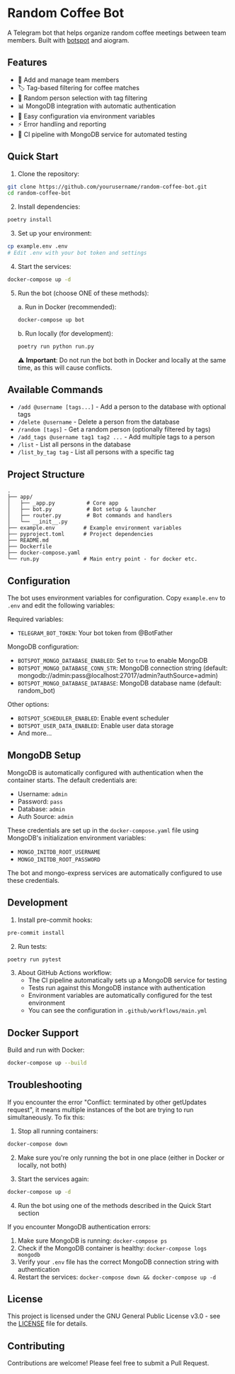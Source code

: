 # Random Coffee Bot

A Telegram bot that helps organize random coffee meetings between team members. Built with [botspot](https://github.com/calmmage/botspot) and aiogram.

## Features

- 👥 Add and manage team members
- 🏷️ Tag-based filtering for coffee matches
- 🎲 Random person selection with tag filtering
- 📊 MongoDB integration with automatic authentication
- 🔧 Easy configuration via environment variables
- ⚡ Error handling and reporting
- 🔄 CI pipeline with MongoDB service for automated testing

## Quick Start

1. Clone the repository:
```bash
git clone https://github.com/yourusername/random-coffee-bot.git
cd random-coffee-bot
```

2. Install dependencies:
```bash
poetry install
```

3. Set up your environment:
```bash
cp example.env .env
# Edit .env with your bot token and settings
```

4. Start the services:
```bash
docker-compose up -d
```

5. Run the bot (choose ONE of these methods):

   a. Run in Docker (recommended):
   ```bash
   docker-compose up bot
   ```

   b. Run locally (for development):
   ```bash
   poetry run python run.py
   ```

   ⚠️ **Important**: Do not run the bot both in Docker and locally at the same time, as this will cause conflicts.

## Available Commands

- `/add @username [tags...]` - Add a person to the database with optional tags
- `/delete @username` - Delete a person from the database
- `/random [tags]` - Get a random person (optionally filtered by tags)
- `/add_tags @username tag1 tag2 ...` - Add multiple tags to a person
- `/list` - List all persons in the database
- `/list_by_tag tag` - List all persons with a specific tag

## Project Structure

```
.
├── app/
│   ├── _app.py          # Core app
│   ├── bot.py           # Bot setup & launcher
│   ├── router.py        # Bot commands and handlers
│   └── __init__.py
├── example.env         # Example environment variables
├── pyproject.toml      # Project dependencies
├── README.md
├── Dockerfile
├── docker-compose.yaml
└── run.py              # Main entry point - for docker etc.
```

## Configuration

The bot uses environment variables for configuration. Copy `example.env` to `.env` and edit the following variables:

Required variables:
- `TELEGRAM_BOT_TOKEN`: Your bot token from @BotFather

MongoDB configuration:
- `BOTSPOT_MONGO_DATABASE_ENABLED`: Set to `true` to enable MongoDB
- `BOTSPOT_MONGO_DATABASE_CONN_STR`: MongoDB connection string (default: mongodb://admin:pass@localhost:27017/admin?authSource=admin)
- `BOTSPOT_MONGO_DATABASE_DATABASE`: MongoDB database name (default: random_bot)

Other options:
- `BOTSPOT_SCHEDULER_ENABLED`: Enable event scheduler
- `BOTSPOT_USER_DATA_ENABLED`: Enable user data storage
- And more...

## MongoDB Setup

MongoDB is automatically configured with authentication when the container starts. The default credentials are:
- Username: `admin`
- Password: `pass`
- Database: `admin`
- Auth Source: `admin`

These credentials are set up in the `docker-compose.yaml` file using MongoDB's initialization environment variables:
- `MONGO_INITDB_ROOT_USERNAME`
- `MONGO_INITDB_ROOT_PASSWORD`

The bot and mongo-express services are automatically configured to use these credentials.

## Development

1. Install pre-commit hooks:
```bash
pre-commit install
```

2. Run tests:
```bash
poetry run pytest
```

3. About GitHub Actions workflow:
   - The CI pipeline automatically sets up a MongoDB service for testing
   - Tests run against this MongoDB instance with authentication
   - Environment variables are automatically configured for the test environment
   - You can see the configuration in `.github/workflows/main.yml`

## Docker Support

Build and run with Docker:

```bash
docker-compose up --build
```

## Troubleshooting

If you encounter the error "Conflict: terminated by other getUpdates request", it means multiple instances of the bot are trying to run simultaneously. To fix this:

1. Stop all running containers:
```bash
docker-compose down
```

2. Make sure you're only running the bot in one place (either in Docker or locally, not both)

3. Start the services again:
```bash
docker-compose up -d
```

4. Run the bot using one of the methods described in the Quick Start section

If you encounter MongoDB authentication errors:
1. Make sure MongoDB is running: `docker-compose ps`
2. Check if the MongoDB container is healthy: `docker-compose logs mongodb`
3. Verify your `.env` file has the correct MongoDB connection string with authentication
4. Restart the services: `docker-compose down && docker-compose up -d`

## License

This project is licensed under the GNU General Public License v3.0 - see the [LICENSE](LICENSE) file for details.

## Contributing

Contributions are welcome! Please feel free to submit a Pull Request.

